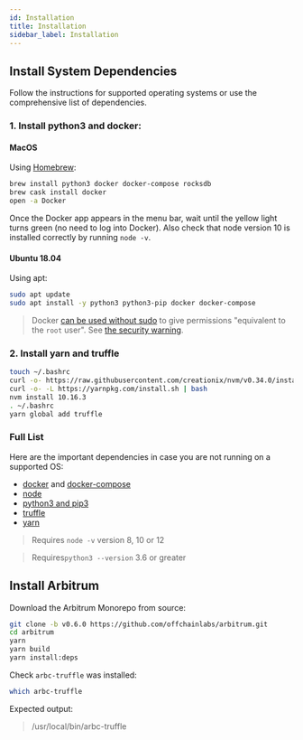 ```yaml
---
id: Installation
title: Installation
sidebar_label: Installation
---
```


## Install System Dependencies

Follow the instructions for supported operating systems or use the comprehensive
list of dependencies.

### 1. Install python3 and docker:

#### MacOS

Using [Homebrew](https://brew.sh/):

```bash
brew install python3 docker docker-compose rocksdb
brew cask install docker
open -a Docker
```

Once the Docker app appears in the menu bar, wait until the yellow light turns
green (no need to log into Docker). Also check that node version 10 is installed
correctly by running `node -v`.

#### Ubuntu 18.04

Using apt:

```bash
sudo apt update
sudo apt install -y python3 python3-pip docker docker-compose
```

> Docker [can be used without sudo](https://docs.docker.com/install/linux/linux-postinstall/)
> to give permissions "equivalent to the `root` user". See [the security warning](https://docs.docker.com/engine/security/security/#docker-daemon-attack-surface).

### 2. Install yarn and truffle

```bash
touch ~/.bashrc
curl -o- https://raw.githubusercontent.com/creationix/nvm/v0.34.0/install.sh | bash
curl -o- -L https://yarnpkg.com/install.sh | bash
nvm install 10.16.3
. ~/.bashrc
yarn global add truffle
```

### Full List

Here are the important dependencies in case you are not running on a supported OS:

- [docker](https://github.com/docker/docker-ce/releases) and
  [docker-compose](https://github.com/docker/compose/releases)
- [node](https://nodejs.org/en/)
- [python3 and pip3](https://www.python.org/downloads/)
- [truffle](https://truffleframework.com/docs/truffle/getting-started/installation)
- [yarn](https://yarnpkg.com/en/)

> Requires `node -v` version 8, 10 or 12

> Requires`python3 --version` 3.6 or greater

## Install Arbitrum

Download the Arbitrum Monorepo from source:

```bash
git clone -b v0.6.0 https://github.com/offchainlabs/arbitrum.git
cd arbitrum
yarn
yarn build
yarn install:deps
```

Check `arbc-truffle` was installed:

```bash
which arbc-truffle
```

Expected output:

> /usr/local/bin/arbc-truffle
